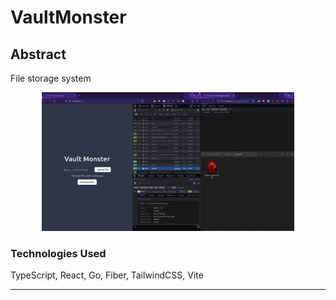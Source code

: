 # VaultMonster
## Abstract
File storage system

<p align="center"><img src="https://github.com/Yehdar/vaultmonster/blob/main/demo/demo.png" width="80%"></p>

### Technologies Used
TypeScript, React, Go, Fiber, TailwindCSS, Vite

<hr> 
